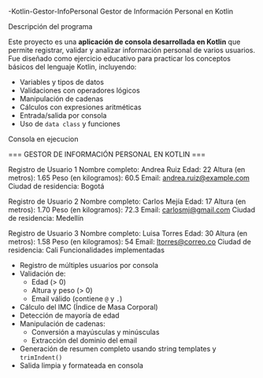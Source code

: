  -Kotlin-Gestor-InfoPersonal Gestor de Información Personal en Kotlin

  Descripción del programa

Este proyecto es una **aplicación de consola desarrollada en Kotlin** que permite registrar, validar y analizar información personal de varios usuarios. Fue diseñado como ejercicio educativo para practicar los conceptos básicos del lenguaje Kotlin, incluyendo:

- Variables y tipos de datos  
- Validaciones con operadores lógicos  
- Manipulación de cadenas  
- Cálculos con expresiones aritméticas  
- Entrada/salida por consola  
- Uso de `data class` y funciones



Consola en ejecucion

=== GESTOR DE INFORMACIÓN PERSONAL EN KOTLIN ===

Registro de Usuario 1
Nombre completo: Andrea Ruiz
Edad: 22
Altura (en metros): 1.65
Peso (en kilogramos): 60.5
Email: andrea.ruiz@example.com
Ciudad de residencia: Bogotá

Registro de Usuario 2
Nombre completo: Carlos Mejía
Edad: 17
Altura (en metros): 1.70
Peso (en kilogramos): 72.3
Email: carlosmj@gmail.com
Ciudad de residencia: Medellín

Registro de Usuario 3
Nombre completo: Luisa Torres
Edad: 30
Altura (en metros): 1.58
Peso (en kilogramos): 54
Email: ltorres@correo.co
Ciudad de residencia: Cali
 Funcionalidades implementadas

- Registro de múltiples usuarios por consola
- Validación de:
  - Edad (> 0)
  - Altura y peso (> 0)
  - Email válido (contiene `@` y `.`)
- Cálculo del IMC (Índice de Masa Corporal)
- Detección de mayoría de edad
- Manipulación de cadenas:
  - Conversión a mayúsculas y minúsculas
  - Extracción del dominio del email
- Generación de resumen completo usando string templates y `trimIndent()`
- Salida limpia y formateada en consola
